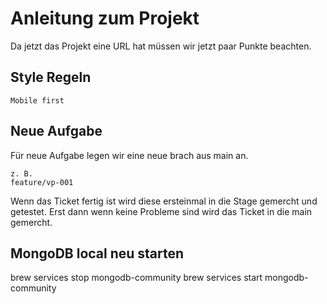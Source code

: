 # Anleitung zum Projekt

Da jetzt das Projekt eine URL hat müssen wir jetzt paar Punkte beachten.

## Style Regeln

    Mobile first

## Neue Aufgabe

Für neue Aufgabe legen wir eine neue brach aus main an.

    z. B.
    feature/vp-001

Wenn das Ticket fertig ist wird diese ersteinmal in die Stage gemercht und getestet.
Erst dann wenn keine Probleme sind wird das Ticket in die main gemercht.

## MongoDB local neu starten

brew services stop mongodb-community
brew services start mongodb-community
